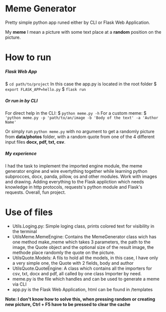 # Meme Generator
Pretty simple python app runed either by CLI or Flask Web Application.

My **meme** I mean a picture with some text place at a **random** position on the picture.


# How to run
##### Flask Web App
$ `cd path/to/project`
In this case the app.py is located in the root folder
$ `export FLASK_APP=hello.py`
$ `flask run`

##### Or run in by CLI
For direct help in the CLI:
$ `python meme.py -h`
For a custom meme:
$ `'python meme.py -p 'path/to/an/image -b 'Body of the text' -a 'Author Name'`

Or simply run `python meme.py` with no argument to get a randomly picture from  **data/photos** folder, with a random quote from one of the 4 different input files **docx, pdf, txt, csv**.

##### My experience
I had the task to implement the imported engine module, the meme generator engine and wire evertything together while learning python subprocces,  docx, panda, pillow, os and other modules. Work with images and drawing. Adding everything to the Flask appliction which needs knowledge in http protocols, requests's python module and Flask's requests. Overall, fun project. 


# Use of files
- Utils.Loging.py: Simple loging class, prints colored text for visibility in the terminal
- UtilsMeme.MemeEngine: Contains the MemeGenerator class wich has one method make_meme which takes 3 parameters, the path to the image, the Quote object and the optional size of the result image, the methode place randomly the quote on the picture.
- UtilsQuote.Models: A fils to hold all the models, in this case, I have only a very simple one, the Quote with 2 fields, body and author
- UtilsQuote.QuoteEngine: A class which contains all the importers for csv, txt, docx and pdf, all called by one class Importer by need.
- meme.py is the file which handles and can be used to generate a meme via CLI
- app.py is the Flask Web Application, html can be found in /templates


**Note: I don't know how to solve this, when pressing random or creating new picture, Ctrl + F5 have to be pressed to clear the cache**
